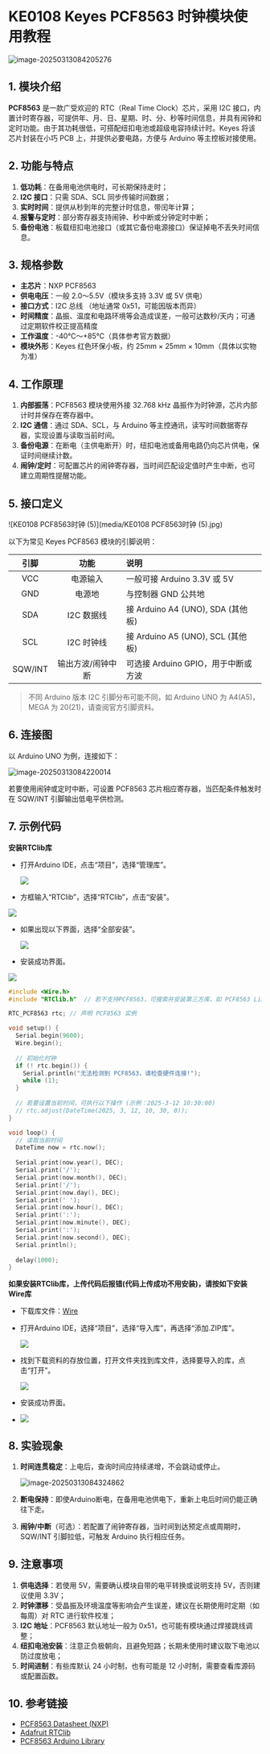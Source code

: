# KE0108 Keyes PCF8563 时钟模块使用教程

![image-20250313084205276](media/image-20250313084205276.png)

## 1. 模块介绍

**PCF8563** 是一款广受欢迎的 RTC（Real Time Clock）芯片，采用 I2C 接口，内置计时寄存器，可提供年、月、日、星期、时、分、秒等时间信息，并具有闹钟和定时功能。由于其功耗很低，可搭配纽扣电池或超级电容持续计时。Keyes 将该芯片封装在小巧 PCB 上，并提供必要电路，方便与 Arduino 等主控板对接使用。

## 2. 功能与特点

1. **低功耗**：在备用电池供电时，可长期保持走时；  
2. **I2C 接口**：只需 SDA、SCL 同步传输时间数据；  
3. **实时时间**：提供从秒到年的完整计时信息，带闰年计算；  
4. **报警与定时**：部分寄存器支持闹钟、秒中断或分钟定时中断；  
5. **备份电池**：板载纽扣电池接口（或其它备份电源接口）保证掉电不丢失时间信息。

## 3. 规格参数

- **主芯片**：NXP PCF8563  
- **供电电压**：一般 2.0～5.5V（模块多支持 3.3V 或 5V 供电）  
- **接口方式**：I2C 总线 （地址通常 0x51，可能因版本而异）  
- **时间精度**：晶振、温度和电路环境等会造成误差，一般可达数秒/天内；可通过定期软件校正提高精度  
- **工作温度**：-40℃～+85℃（具体参考官方数据）  
- **模块外形**：Keyes 红色环保小板，约 25mm × 25mm × 10mm（具体以实物为准）

## 4. 工作原理

1. **内部振荡**：PCF8563 模块使用外接 32.768 kHz 晶振作为时钟源，芯片内部计时并保存在寄存器中。  
2. **I2C 通信**：通过 SDA、SCL，与 Arduino 等主控通讯，读写时间数据寄存器，实现设置与读取当前时间。  
3. **备份电源**：在断电（主供电断开）时，纽扣电池或备用电路仍向芯片供电，保证时间继续计数。  
4. **闹钟/定时**：可配置芯片的闹钟寄存器，当时间匹配设定值时产生中断，也可建立周期性提醒功能。

## 5. 接口定义

![KE0108 PCF8563时钟 (5)](media/KE0108 PCF8563时钟 (5).jpg)

以下为常见 Keyes PCF8563 模块的引脚说明：

| 引脚   | 功能            | 说明                             |
|:-----:|:--------------:|:--------------------------------|
| VCC   | 电源输入         | 一般可接 Arduino 3.3V 或 5V        |
| GND   | 电源地           | 与控制器 GND 公共地                |
| SDA   | I2C 数据线        | 接 Arduino A4 (UNO), SDA (其他板)   |
| SCL   | I2C 时钟线        | 接 Arduino A5 (UNO), SCL (其他板)   |
| SQW/INT | 输出方波/闹钟中断 | 可选接 Arduino GPIO，用于中断或方波 |

> 不同 Arduino 版本 I2C 引脚分布可能不同，如 Arduino UNO 为 A4(A5)，MEGA 为 20(21)，请查阅官方引脚资料。


## 6. 连接图

以 Arduino UNO 为例，连接如下：

![image-20250313084220014](media/image-20250313084220014.png)

若要使用闹钟或定时中断，可设置 PCF8563 芯片相应寄存器，当匹配条件触发时在 SQW/INT 引脚输出低电平供检测。


## 7. 示例代码

**安装RTClib库**

- 打开Arduino IDE，点击“项目”，选择“管理库”。

  ![](./media/image-20250813095958449.png)

- 方框输入“RTClib”，选择“RTClib”，点击“安装”。

![](./media/image-20250813174349287.png)

- 如果出现以下界面，选择“全部安装”。

  ![](./media/image-20250813174408778.png)

- 安装成功界面。

![](./media/image-20250813135635410.png)

```cpp
#include <Wire.h>
#include "RTClib.h"  // 若不支持PCF8563，可搜索并安装第三方库，如 PCF8563 Library

RTC_PCF8563 rtc; // 声明 PCF8563 实例

void setup() {
  Serial.begin(9600);
  Wire.begin();
  
  // 初始化时钟
  if (! rtc.begin()) {
    Serial.println("无法检测到 PCF8563，请检查硬件连接!");
    while (1);
  }
  
  // 若要设置当前时间，可执行以下操作 (示例：2025-3-12 10:30:00)
  // rtc.adjust(DateTime(2025, 3, 12, 10, 30, 0));
}

void loop() {
  // 读取当前时间
  DateTime now = rtc.now(); 
  
  Serial.print(now.year(), DEC);
  Serial.print('/');
  Serial.print(now.month(), DEC);
  Serial.print('/');
  Serial.print(now.day(), DEC);
  Serial.print(' ');
  Serial.print(now.hour(), DEC);
  Serial.print(':');
  Serial.print(now.minute(), DEC);
  Serial.print(':');
  Serial.print(now.second(), DEC);
  Serial.println();
  
  delay(1000);
}
```

**如果安装RTClib库，上传代码后报错(代码上传成功不用安装)，请按如下安装Wire库**

- 下载库文件：[Wire](./资料/Wire.7z)

- 打开Arduino IDE，选择“项目”，选择“导入库”，再选择“添加.ZIP库”。

  ![](./media/image-20250813101211773.png)


- 找到下载资料的存放位置，打开文件夹找到库文件，选择要导入的库，点击“打开”。

  ![](./media/image-20250813143205262.png)

- 安装成功界面。
- ![](./media/image-20250813135635410.png)

## 8. 实验现象

1. **时间连贯稳定**：上电后，查询时间应持续递增，不会跳动或停止。  

	![image-20250313084324862](media/image-20250313084324862.png)

2. **断电保持**：即使Arduino断电，在备用电池供电下，重新上电后时间仍能正确往下走。  

3. **闹钟/中断**（可选）：若配置了闹钟寄存器，当时间到达预定点或周期时，SQW/INT 引脚拉低，可触发 Arduino 执行相应任务。


## 9. 注意事项

1. **供电选择**：若使用 5V，需要确认模块自带的电平转换或说明支持 5V，否则建议使用 3.3V；  
2. **时钟漂移**：受晶振及环境温度等影响会产生误差，建议在长期使用时定期（如每周）对 RTC 进行软件校准；  
3. **I2C 地址**：PCF8563 默认地址一般为 0x51，也可能有模块通过焊接跳线调整；  
4. **纽扣电池安装**：注意正负极朝向，且避免短路；长期未使用时建议取下电池以防过度放电；  
5. **时间进制**：有些库默认 24 小时制，也有可能是 12 小时制，需要查看库源码或配置函数。


## 10. 参考链接

- [PCF8563 Datasheet (NXP)](https://www.nxp.com/documents/data_sheet/PCF8563.pdf)  
- [Adafruit RTClib](https://github.com/adafruit/RTClib)  
- [PCF8563 Arduino Library](https://github.com/Thomsen/PCF8563)  

